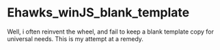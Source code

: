 # Ehawks_winJS_blank_template
Well, i often reinvent the wheel, and fail to keep a blank template copy for universal needs.  This is my attempt at a remedy.
